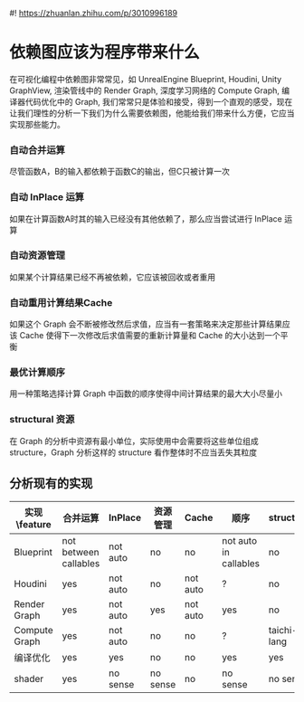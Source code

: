 #! https://zhuanlan.zhihu.com/p/3010996189
<!--
 * @author: whitingyan
 * @LastEditors: whitingyan
-->
# 依赖图应该为程序带来什么

在可视化编程中依赖图非常常见，如 UnrealEngine Blueprint, Houdini, Unity GraphView, 渲染管线中的 Render Graph, 深度学习网络的 Compute Graph, 编译器代码优化中的 Graph, 我们常常只是体验和接受，得到一个直观的感受，现在让我们理性的分析一下我们为什么需要依赖图，他能给我们带来什么方便，它应当实现那些能力。

### 自动合并运算
尽管函数A，B的输入都依赖于函数C的输出，但C只被计算一次
### 自动 InPlace 运算
如果在计算函数A时其的输入已经没有其他依赖了，那么应当尝试进行 InPlace 运算
### 自动资源管理
如果某个计算结果已经不再被依赖，它应该被回收或者重用
### 自动重用计算结果Cache
如果这个 Graph 会不断被修改然后求值，应当有一套策略来决定那些计算结果应该 Cache 使得下一次修改后求值需要的重新计算量和 Cache 的大小达到一个平衡
### 最优计算顺序
用一种策略选择计算 Graph 中函数的顺序使得中间计算结果的最大大小尽量小
### structural 资源
在 Graph 的分析中资源有最小单位，实际使用中会需要将这些单位组成 structure，Graph 分析这样的 structure 看作整体时不应当丢失其粒度

## 分析现有的实现
实现\feature|合并运算|InPlace|资源管理|Cache|顺序|structure
---|---|---|---|---|---|---
Blueprint|not between callables|not auto|no|no|not auto in callables|no
Houdini|yes|not auto|no|not auto|?|no
Render Graph|yes|not auto|yes|not auto|yes|no
Compute Graph|yes|not auto|no|no|?|taichi-lang
编译优化|yes|yes|no|no|yes|yes
shader|yes|no sense|no sense|no|no sense|no sense

